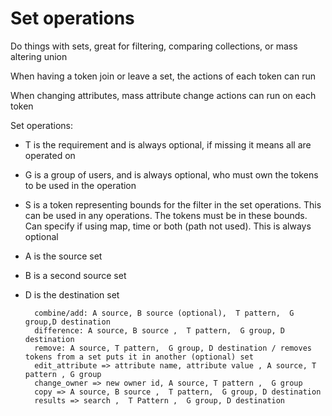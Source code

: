 # Set operations

Do things with sets, great for filtering, comparing collections, or mass altering union


When having a token join or leave a set, the actions of each token can run

When changing attributes, mass attribute change actions can run on each token


Set operations:

* T is the requirement and is always optional, if missing it means all are operated on
* G is a group of users, and is always optional, who must own the tokens to be used in the operation
* S is a token representing bounds for the filter in the set operations. This can be used in any operations. The tokens must be in these bounds.
  Can specify if using map, time or both (path not used). This is always optional
* A is the source set
* B is a second source set
* D is the destination set




        combine/add: A source, B source (optional),  T pattern,  G group,D destination
        difference: A source, B source ,  T pattern,  G group, D destination
        remove: A source, T pattern,  G group, D destination / removes tokens from a set puts it in another (optional) set
        edit_attribute => attribute name, attribute value , A source, T pattern , G group
        change_owner => new owner id, A source, T pattern ,  G group
        copy => A source, B source ,  T pattern,  G group, D destination
        results => search ,  T Pattern ,  G group, D destination
